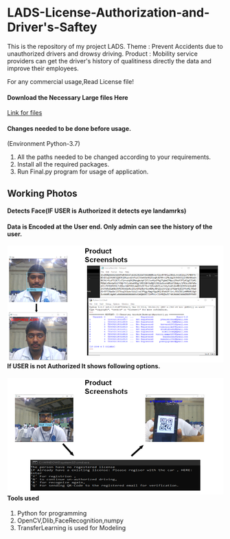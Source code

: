 # LADS-License-Authorization-and-Driver's-Saftey
This is the repository of my project LADS.
Theme : Prevent Accidents due to unauthorized drivers and drowsy driving.
Product : Mobility service providers can get the driver's history of qualitiness directly the data and improve their employees.

For any commercial usage,Read License file!
#### Download the Necessary Large files Here
[Link for files](http://www.mediafire.com/folder/hsml89rboufxf/Files_for_LADS)

#### Changes needed to be done before usage.
(Environment Python-3.7)
1. All the paths needed to be changed according to your requirements.
2. Install all the required packages.
3. Run Final.py program for usage of application.
## Working Photos
#### Detects Face(IF USER is Authorized it detects eye landamrks)
#### Data is Encoded at the User end. Only admin can see the history of the user.
<img src="LADS Images\LADS1.png"
     alt="Markdown Monster icon"
     style="float: left; margin-right: 5px;" />
#### If USER is not Authorized It shows following options.
<img src="LADS Images\LADS2.png"
     alt="Markdown Monster icon"
     style="float: left; margin-right: 5px;" />
#### Tools used
1. Python for programming
2. OpenCV,Dlib,FaceRecognition,numpy
3. TransferLearning is used for Modeling
